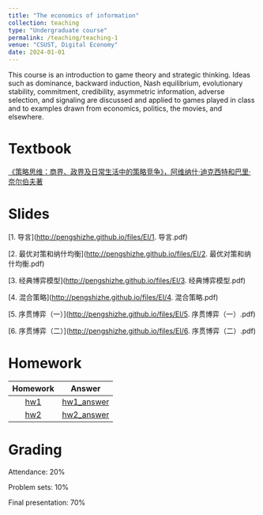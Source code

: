 ```yaml
---
title: "The economics of information"
collection: teaching
type: "Undergraduate course"
permalink: /teaching/teaching-1
venue: "CSUST, Digital Economy"
date: 2024-01-01
---
```


This course is an introduction to game theory and strategic thinking. Ideas such as dominance, backward induction, Nash equilibrium, evolutionary stability, commitment, credibility, asymmetric information, adverse selection, and signaling are discussed and applied to games played in class and to examples drawn from economics, politics, the movies, and elsewhere.

Textbook
======
[《策略思维：商界、政界及日常生活中的策略竞争》，阿维纳什·迪克西特和巴里·奈尔伯夫著](http://pengshizhe.github.io/files/EI/策略思维.pdf)

Slides
======
[1. 导言](http://pengshizhe.github.io/files/EI/1. 导言.pdf)

[2. 最优对策和纳什均衡](http://pengshizhe.github.io/files/EI/2. 最优对策和纳什均衡.pdf)

[3. 经典博弈模型](http://pengshizhe.github.io/files/EI/3. 经典博弈模型.pdf)

[4. 混合策略](http://pengshizhe.github.io/files/EI/4. 混合策略.pdf)

[5. 序贯博弈（一）](http://pengshizhe.github.io/files/EI/5. 序贯博弈（一）.pdf)

[6. 序贯博弈（二）](http://pengshizhe.github.io/files/EI/6. 序贯博弈（二）.pdf)

Homework
======

| Homework                | Answer        | 
| :------------:            | :------------:  | 
| [hw1](http://pengshizhe.github.io/files/EI/hw1.pdf)    | [hw1_answer](http://pengshizhe.github.io/files/EI/hw1_answer.pdf)    | 
| [hw2](http://pengshizhe.github.io/files/EI/hw2.pdf)    | [hw2_answer](http://pengshizhe.github.io/files/EI/hw2_answer.pdf)    | 

Grading
======
Attendance: 20%

Problem sets: 10%

Final presentation: 70%
   
